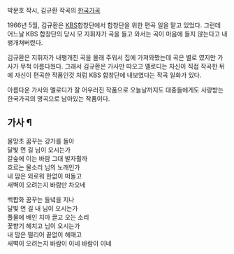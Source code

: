 박문호 작시, 김규환 작곡의 [한국](%ED%95%9C%EA%B5%AD.md)[가곡](%EA%B0%80%EA%B3%A1.md)

1966년 5월, 김규환은 [KBS](KBS.md)합창단에서 합창단을 위한 편곡 일을 맡고 있었다. 그런데 어느날 KBS 합창단의 당시
모 지휘자가 곡을 들고 와서는 곡이 마음에 들지 않는다고 내팽개쳐버렸다.

김규환은 지휘자가 내팽개친 곡을 몰래 주워서 집에 가져와봤는데 곡은 별로 였지만 가사가 무척 아름다웠다. 그래서 김규환은 가사만 따오고
멜로디는 자신이 직접 작곡한 뒤에 자신이 편곡한 작품인것 처럼 KBS 합창단에 내보였다는 작곡 일화가 있다.  

아름다운 가사와 멜로디가 잘 어우러진 작품으로 오늘날까지도 대중들에게도 사랑받는 한국가곡의 명곡으로 남아있는 작품이다.  

## 가사 ¶

  

물망초 꿈꾸는 강가를 돌아  
달빛 먼 길 님이 오시는가  
갈숲에 이는 바람 그대 발자췰까  
흐르는 물소리 님의 노래인가  
내 맘은 외로워 한없이 떠돌고  
새벽이 오려는지 바람만 차오네

  

백합화 꿈꾸는 들녘을 지나  
달빛 먼 길 내 님이 오시는가  
풀물에 배인 치마 끌고 오는 소리  
꽃향기 헤치고 님이 오시는가  
내 맘은 떨리어 끝없이 헤매고  
새벽이 오려는지 바람이 이네 바람이 이네


